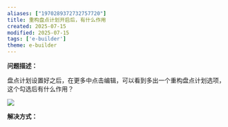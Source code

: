```yaml
---
aliases: ["1970289372732757720"]
title: 重构盘点计划开启后，有什么作用
created: 2025-07-15
modified: 2025-07-15
tags: ['e-builder']
theme: e-builder
---
```


**问题描述：**

盘点计划设置好之后，在更多中点击编辑，可以看到多出一个重构盘点计划选项，这个勾选后有什么作用？

![](https://myhelpdoc.oss-cn-heyuan.aliyuncs.com/mdimages/11a3f5eeab9b9d5c9f6a9119cf1284ac.jpg)

**解决方式：**

